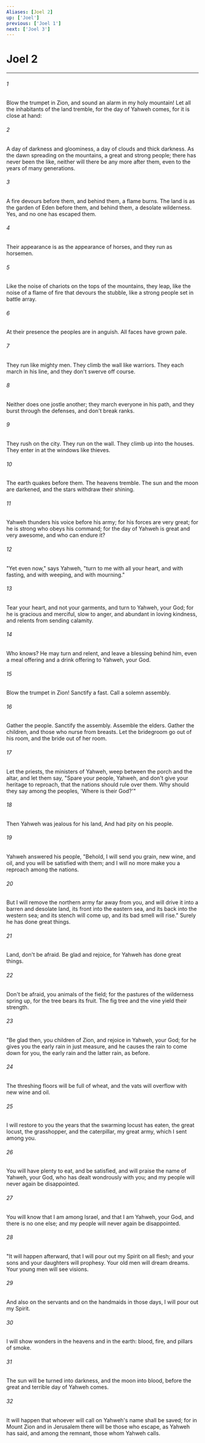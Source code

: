 ```yaml
---
Aliases: [Joel 2]
up: ['Joel']
previous: ['Joel 1']
next: ['Joel 3']
---
```

# Joel 2
***





###### 1 

Blow the trumpet in Zion, and sound an alarm in my holy mountain! Let all the inhabitants of the land tremble, for the day of Yahweh comes, for it is close at hand: 



###### 2 

A day of darkness and gloominess, a day of clouds and thick darkness. As the dawn spreading on the mountains, a great and strong people; there has never been the like, neither will there be any more after them, even to the years of many generations. 



###### 3 

A fire devours before them, and behind them, a flame burns. The land is as the garden of Eden before them, and behind them, a desolate wilderness. Yes, and no one has escaped them. 



###### 4 

Their appearance is as the appearance of horses, and they run as horsemen. 



###### 5 

Like the noise of chariots on the tops of the mountains, they leap, like the noise of a flame of fire that devours the stubble, like a strong people set in battle array. 



###### 6 

At their presence the peoples are in anguish. All faces have grown pale. 



###### 7 

They run like mighty men. They climb the wall like warriors. They each march in his line, and they don't swerve off course. 



###### 8 

Neither does one jostle another; they march everyone in his path, and they burst through the defenses, and don't break ranks. 



###### 9 

They rush on the city. They run on the wall. They climb up into the houses. They enter in at the windows like thieves. 



###### 10 

The earth quakes before them. The heavens tremble. The sun and the moon are darkened, and the stars withdraw their shining. 



###### 11 

Yahweh thunders his voice before his army; for his forces are very great; for he is strong who obeys his command; for the day of Yahweh is great and very awesome, and who can endure it? 



###### 12 

"Yet even now," says Yahweh, "turn to me with all your heart, and with fasting, and with weeping, and with mourning." 



###### 13 

Tear your heart, and not your garments, and turn to Yahweh, your God; for he is gracious and merciful, slow to anger, and abundant in loving kindness, and relents from sending calamity. 



###### 14 

Who knows? He may turn and relent, and leave a blessing behind him, even a meal offering and a drink offering to Yahweh, your God. 



###### 15 

Blow the trumpet in Zion! Sanctify a fast. Call a solemn assembly. 



###### 16 

Gather the people. Sanctify the assembly. Assemble the elders. Gather the children, and those who nurse from breasts. Let the bridegroom go out of his room, and the bride out of her room. 



###### 17 

Let the priests, the ministers of Yahweh, weep between the porch and the altar, and let them say, "Spare your people, Yahweh, and don't give your heritage to reproach, that the nations should rule over them. Why should they say among the peoples, 'Where is their God?'" 



###### 18 

Then Yahweh was jealous for his land, And had pity on his people. 



###### 19 

Yahweh answered his people, "Behold, I will send you grain, new wine, and oil, and you will be satisfied with them; and I will no more make you a reproach among the nations. 



###### 20 

But I will remove the northern army far away from you, and will drive it into a barren and desolate land, its front into the eastern sea, and its back into the western sea; and its stench will come up, and its bad smell will rise." Surely he has done great things. 



###### 21 

Land, don't be afraid. Be glad and rejoice, for Yahweh has done great things. 



###### 22 

Don't be afraid, you animals of the field; for the pastures of the wilderness spring up, for the tree bears its fruit. The fig tree and the vine yield their strength. 



###### 23 

"Be glad then, you children of Zion, and rejoice in Yahweh, your God; for he gives you the early rain in just measure, and he causes the rain to come down for you, the early rain and the latter rain, as before. 



###### 24 

The threshing floors will be full of wheat, and the vats will overflow with new wine and oil. 



###### 25 

I will restore to you the years that the swarming locust has eaten, the great locust, the grasshopper, and the caterpillar, my great army, which I sent among you. 



###### 26 

You will have plenty to eat, and be satisfied, and will praise the name of Yahweh, your God, who has dealt wondrously with you; and my people will never again be disappointed. 



###### 27 

You will know that I am among Israel, and that I am Yahweh, your God, and there is no one else; and my people will never again be disappointed. 



###### 28 

"It will happen afterward, that I will pour out my Spirit on all flesh; and your sons and your daughters will prophesy. Your old men will dream dreams. Your young men will see visions. 



###### 29 

And also on the servants and on the handmaids in those days, I will pour out my Spirit. 



###### 30 

I will show wonders in the heavens and in the earth: blood, fire, and pillars of smoke. 



###### 31 

The sun will be turned into darkness, and the moon into blood, before the great and terrible day of Yahweh comes. 



###### 32 

It will happen that whoever will call on Yahweh's name shall be saved; for in Mount Zion and in Jerusalem there will be those who escape, as Yahweh has said, and among the remnant, those whom Yahweh calls.
